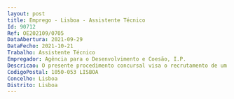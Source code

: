 ```yaml
--- 
layout: post
title: Emprego - Lisboa - Assistente Técnico
Id: 90712
Ref: OE202109/0705
DataAbertura: 2021-09-29
DataFecho: 2021-10-21
Trabalho: Assistente Técnico
Empregador: Agência para o Desenvolvimento e Coesão, I.P.
Descricao: O presente procedimento concursal visa o recrutamento de um (1) assistente técnico, detentor de um vínculo de emprego público já constituído, para a ocupação de um (1) posto de trabalho na carreira e categoria de assistente técnico para o exercício de funções na Unidade de Gestão e Comunicação do POSEUR, na modalidade de relação jurídica de emprego público por tempo indeterminado, correspondente ao grau de complexidade 2, em conformidade com o previsto no anexo referido no n.º 2 do artigo 88.º da Lein.º 35 2014, de 20 de junho, designadamente  Apoiar administrativamente a Unidade de Gestão eComunicação do POSEUR (UGC), em matérias da sua área de competência, entre as quais Assegurar a resposta à DSRH da SG do MACC matérias de recursos humanos Colaborar na elaboração do plano de formação e acompanhar a sua execução Colaborar na elaboração do Balanço Social Preparar e organizar elementos e indicadores necessários à preparação de reportes e ou deoutros instrumentos de análise de Recursos Humanos Manter atualizado os processos individuais dos trabalhadores Elaborar ofícios e informações diversas Controlar o armazenamento e gestão de bens de consumo corrente Prestar apoio no âmbito dos processos de contratação de bens e serviços ao abrigo dosAcordos Quadro celebrados pela Entidade de Serviços Partilhados da Administração Pública, I. P.(eSPap)  Levantamento de Necessidades, inserção de documentos na Plataforma Central Comprasda Secretaria  Geral do Ministério do Ambiente e Ação Climática, elaboração de requisições,acompanhamento da execução dos contratos e respetiva monitorização Elaborar informações de grau de complexidade simples médio em matérias de Contratação Pública,a submeter a decisão superior, para a aquisição de bens e serviços de valor inferior a 5 000 € Elaborar informações de grau de complexidade simples médio em matéria de deslocações emterritório nacional e ao estrangeiro dos elementos do Secretariado Técnico do POSEUR Agendamento de viagens e alojamento território nacional e ao estrangeiro dos elementos doSecretariado Técnico do POSEUR.Executar outras tarefas similares, conforme necessidade do serviço e orientação superior,entre outras que lhe possam ser exigidas dentro das suas competências e no âmbito do conteúdofuncional, as quais não implicam desvalorização profissional, nos termos do artigo 81.º da LTFP.
CodigoPostal: 1050-053 LISBOA
Concelho: Lisboa
Distrito: Lisboa
--- 
```

